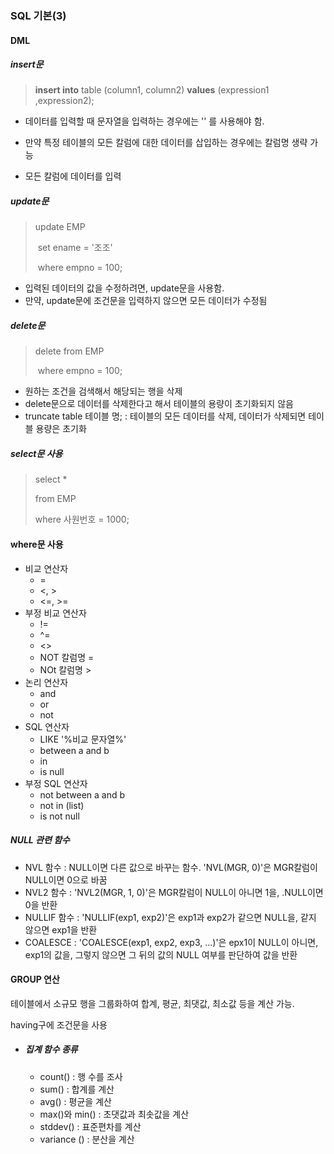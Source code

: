 ### SQL 기본(3)



#### DML



##### insert문

> **insert into** table (column1, column2) **values** (expression1 ,expression2);

- 데이터를 입력할 때 문자열을 입력하는 경우에는 '' 를 사용해야 함.

- 만약 특정 테이블의 모든 칼럼에 대한 데이터를 삽입하는 경우에는 칼럼명 생략 가능
- 모든 칼럼에 데이터를 입력



##### update문

> update EMP
>
> ​		set ename = '조조'
>
> ​		where empno = 100;

- 입력된 데이터의 값을 수정하려면, update문을 사용함.
- 만약, update문에 조건문을 입력하지 않으면 모든 데이터가 수정됨





##### delete문

> delete from EMP
>
> ​		where empno = 100;

- 원하는 조건을 검색해서 해당되는 행을 삭제
- delete문으로 데이터를 삭제한다고 해서 테이블의 용량이 초기화되지 않음
- truncate table 테이블 명; : 테이블의 모든 데이터를 삭제, 데이터가 삭제되면 테이블 용량은 초기화



##### select문 사용

> select * 
>
> from EMP
>
> where 사원번호 = 1000;



#### where문 사용

- 비교 연산자
  - =
  - <, >
  - <=, >=
- 부정 비교 연산자
  - !=
  - ^=
  - <>
  - NOT 칼럼명 =
  - NOt 칼럼명 >
- 논리 연산자
  - and
  - or
  - not
- SQL 연산자
  - LIKE '%비교 문자열%'
  - between a and b
  - in
  - is null
- 부정 SQL 연산자
  - not between a and b
  - not in (list)
  - is not null

##### NULL 관련 함수

- NVL 함수 : NULL이면 다른 값으로 바꾸는 함수. 'NVL(MGR, 0)'은 MGR칼럼이 NULL이면 0으로 바꿈
- NVL2 함수 : 'NVL2(MGR, 1, 0)'은 MGR칼럼이 NULL이 아니면 1을, .NULL이면 0을 반환
- NULLIF 함수 : 'NULLIF(exp1, exp2)'은 exp1과 exp2가 같으면 NULL을, 같지 않으면 exp1을 반환
- COALESCE : 'COALESCE(exp1, exp2, exp3, ...)'은 epx1이 NULL이 아니면, exp1의 값을, 그렇지 않으면 그 뒤의 값의 NULL 여부를 판단하여 값을 반환



#### GROUP 연산

테이블에서 소규모 행을 그룹화하여 합계, 평균, 최댓값, 최소값 등을 계산 가능.

having구에 조건문을 사용

- ##### 집계 함수 종류

  - count() : 행 수를 조사
  - sum() : 합계를 계산
  - avg() : 평균을 계산
  - max()와 min() : 초댓값과 최솟값을 계산
  - stddev() : 표준편차를 계산
  - variance () : 분산을 계산